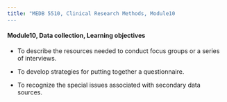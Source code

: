 ```yaml
---
title: "MEDB 5510, Clinical Research Methods, Module10
---
```


#### Module10, Data collection, Learning objectives

+ To describe the resources needed to conduct focus groups or a series of interviews.

+ To develop strategies for putting together a questionnaire.

+ To recognize the special issues associated with secondary data sources.